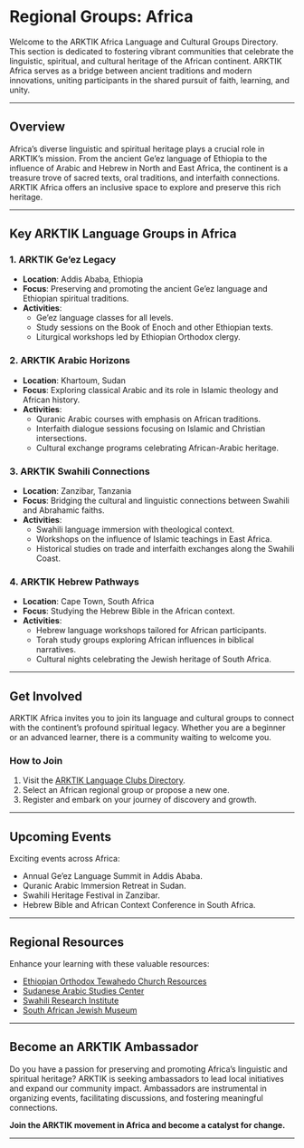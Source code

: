 # **Regional Groups: Africa**

Welcome to the ARKTIK Africa Language and Cultural Groups Directory. This section is dedicated to fostering vibrant communities that celebrate the linguistic, spiritual, and cultural heritage of the African continent. ARKTIK Africa serves as a bridge between ancient traditions and modern innovations, uniting participants in the shared pursuit of faith, learning, and unity.

---

## **Overview**

Africa’s diverse linguistic and spiritual heritage plays a crucial role in ARKTIK’s mission. From the ancient Ge’ez language of Ethiopia to the influence of Arabic and Hebrew in North and East Africa, the continent is a treasure trove of sacred texts, oral traditions, and interfaith connections. ARKTIK Africa offers an inclusive space to explore and preserve this rich heritage.

---

## **Key ARKTIK Language Groups in Africa**

### **1. ARKTIK Ge’ez Legacy**
   - **Location**: Addis Ababa, Ethiopia
   - **Focus**: Preserving and promoting the ancient Ge’ez language and Ethiopian spiritual traditions.
   - **Activities**:
     - Ge’ez language classes for all levels.
     - Study sessions on the Book of Enoch and other Ethiopian texts.
     - Liturgical workshops led by Ethiopian Orthodox clergy.

### **2. ARKTIK Arabic Horizons**
   - **Location**: Khartoum, Sudan
   - **Focus**: Exploring classical Arabic and its role in Islamic theology and African history.
   - **Activities**:
     - Quranic Arabic courses with emphasis on African traditions.
     - Interfaith dialogue sessions focusing on Islamic and Christian intersections.
     - Cultural exchange programs celebrating African-Arabic heritage.

### **3. ARKTIK Swahili Connections**
   - **Location**: Zanzibar, Tanzania
   - **Focus**: Bridging the cultural and linguistic connections between Swahili and Abrahamic faiths.
   - **Activities**:
     - Swahili language immersion with theological context.
     - Workshops on the influence of Islamic teachings in East Africa.
     - Historical studies on trade and interfaith exchanges along the Swahili Coast.

### **4. ARKTIK Hebrew Pathways**
   - **Location**: Cape Town, South Africa
   - **Focus**: Studying the Hebrew Bible in the African context.
   - **Activities**:
     - Hebrew language workshops tailored for African participants.
     - Torah study groups exploring African influences in biblical narratives.
     - Cultural nights celebrating the Jewish heritage of South Africa.

---

## **Get Involved**

ARKTIK Africa invites you to join its language and cultural groups to connect with the continent’s profound spiritual legacy. Whether you are a beginner or an advanced learner, there is a community waiting to welcome you.

### **How to Join**
1. Visit the [ARKTIK Language Clubs Directory](../join_a_language_club/index.md).
2. Select an African regional group or propose a new one.
3. Register and embark on your journey of discovery and growth.

---

## **Upcoming Events**

Exciting events across Africa:
- Annual Ge’ez Language Summit in Addis Ababa.
- Quranic Arabic Immersion Retreat in Sudan.
- Swahili Heritage Festival in Zanzibar.
- Hebrew Bible and African Context Conference in South Africa.

---

## **Regional Resources**

Enhance your learning with these valuable resources:
- [Ethiopian Orthodox Tewahedo Church Resources](https://www.eotc.org/)
- [Sudanese Arabic Studies Center](https://www.sudanstudies.org/)
- [Swahili Research Institute](https://www.swahilihistory.org/)
- [South African Jewish Museum](https://www.sajm.org/)

---

## **Become an ARKTIK Ambassador**

Do you have a passion for preserving and promoting Africa’s linguistic and spiritual heritage? ARKTIK is seeking ambassadors to lead local initiatives and expand our community impact. Ambassadors are instrumental in organizing events, facilitating discussions, and fostering meaningful connections.

**Join the ARKTIK movement in Africa and become a catalyst for change.**

---
